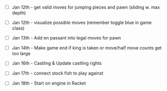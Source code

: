 - [ ] Jan 12th - get valid moves for jumping pieces and pawn (sliding w. max depth)
- [ ] Jan 12th - visualize possible moves (remember toggle blue in game class)
- [ ] Jan 13th - Add en passant into legal moves for pawn
- [ ] Jan 14th - Make game end if king is taken or move/half move counts get too large
- [ ] Jan 16th - Castling & Update castling rights
- [ ] Jan 17th  - connect stock fish to play against

- [ ] Jan 18th - Start on engine in Racket